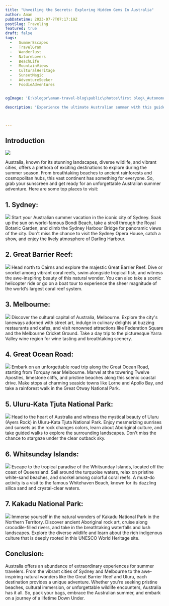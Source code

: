 ```yaml
---
title: "Unveiling the Secrets: Exploring Hidden Gems In Australia"
author: Aman
pubDatetime: 2023-07-7T07:17:19Z
postSlug: Traveling
featured: true
draft: false
tags:
  -   SummerEscapes
  -   TravelGram
  -   Wanderlust
  -   NatureLovers
  -   BeachLife
  -   MountainViews
  -   CulturalHeritage
  -   SunsetMagic
  -   AdventureSeeker
  -   FoodieAdventures


ogImage: 'E:\blogpr\aman-travel-blog\public\photos\first blog\_Autonomous Wea 0.png'

description: 'Experience the ultimate Australian summer with this guide to the top destinations in the Land Down Under. From pristine beaches to awe-inspiring natural wonders, vibrant cities to aquatic paradises, this collection of unforgettable adventures will take you on a journey through the best of what Australia has to offer'



---
```

## Introduction

![](https://travellersworldwide.com/wp-content/uploads/2023/03/Shutterstock_1603419826.jpg.webp)

Australia, known for its stunning landscapes, diverse wildlife, and vibrant cities, offers a plethora of exciting destinations to explore during the summer season. From breathtaking beaches to ancient rainforests and cosmopolitan hubs, this vast continent has something for everyone. So, grab your sunscreen and get ready for an unforgettable Australian summer adventure. Here are some top places to visit:

## 1. Sydney:
![](https://static.independent.co.uk/s3fs-public/thumbnails/image/2018/11/07/16/sydney-overview.jpg)
Start your Australian summer vacation in the iconic city of Sydney. Soak up the sun on world-famous Bondi Beach, take a stroll through the Royal Botanic Garden, and climb the Sydney Harbour Bridge for panoramic views of the city. Don't miss the chance to visit the Sydney Opera House, catch a show, and enjoy the lively atmosphere of Darling Harbour.

## 2. Great Barrier Reef:
![](https://greatbarrierreef.org/wp-content/uploads/2022/06/Lady-Musgrave-Island-Great-Barrier-Reef.jpg)
Head north to Cairns and explore the majestic Great Barrier Reef. Dive or snorkel among vibrant coral reefs, swim alongside tropical fish, and witness the awe-inspiring beauty of this natural wonder. You can also take a scenic helicopter ride or go on a boat tour to experience the sheer magnitude of the world's largest coral reef system.

## 3. Melbourne:
![](https://cdn.britannica.com/09/93309-050-DCAC1FDB/bridge-Yarra-River-Melbourne.jpg)
Discover the cultural capital of Australia, Melbourne. Explore the city's laneways adorned with street art, indulge in culinary delights at buzzing restaurants and cafes, and visit renowned attractions like Federation Square and the Melbourne Cricket Ground. Take a day trip to the picturesque Yarra Valley wine region for wine tasting and breathtaking scenery.

## 4. Great Ocean Road:
![](https://www.ytravelblog.com/wp-content/uploads/2015/10/Great-Ocean-Road-318-1.jpg)
Embark on an unforgettable road trip along the Great Ocean Road, starting from Torquay near Melbourne. Marvel at the towering Twelve Apostles, limestone cliffs, and pristine beaches along this scenic coastal drive. Make stops at charming seaside towns like Lorne and Apollo Bay, and take a rainforest walk in the Great Otway National Park.

## 5. Uluru-Kata Tjuta National Park:
![](https://www.worldatlas.com/upload/fa/1c/c8/uluru-or-ayers-rock-uluru-kata-tjuta-national-park-northern-territory-australia-photodigitaal-nl.jpg)
Head to the heart of Australia and witness the mystical beauty of Uluru (Ayers Rock) in Uluru-Kata Tjuta National Park. Enjoy mesmerizing sunrises and sunsets as the rock changes colors, learn about Aboriginal culture, and take guided walks to explore the surrounding landscapes. Don't miss the chance to stargaze under the clear outback sky.

## 6. Whitsunday Islands:
![](https://greatbarrierreef.org/wp-content/uploads/2022/06/Whitehaven-Beach-at-the-Whitsunday-Islands.jpg)
Escape to the tropical paradise of the Whitsunday Islands, located off the coast of Queensland. Sail around the turquoise waters, relax on pristine white-sand beaches, and snorkel among colorful coral reefs. A must-do activity is a visit to the famous Whitehaven Beach, known for its dazzling silica sand and crystal-clear waters.

## 7. Kakadu National Park:
![](https://kakadutourism.com/images/blog/Swimming-in-Gunlom.jpg)
Immerse yourself in the natural wonders of Kakadu National Park in the Northern Territory. Discover ancient Aboriginal rock art, cruise along crocodile-filled rivers, and take in the breathtaking waterfalls and lush landscapes. Explore the diverse wildlife and learn about the rich indigenous culture that is deeply rooted in this UNESCO World Heritage site.

## Conclusion:
Australia offers an abundance of extraordinary experiences for summer travelers. From the vibrant cities of Sydney and Melbourne to the awe-inspiring natural wonders like the Great Barrier Reef and Uluru, each destination provides a unique adventure. Whether you're seeking pristine beaches, cultural immersion, or unforgettable wildlife encounters, Australia has it all. So, pack your bags, embrace the Australian summer, and embark on a journey of a lifetime Down Under.